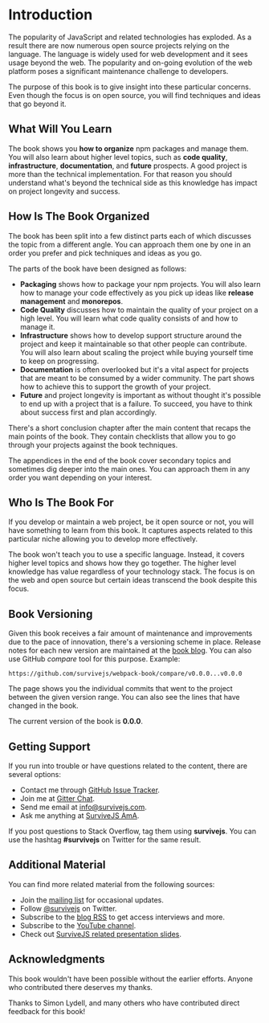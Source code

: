# Introduction

The popularity of JavaScript and related technologies has exploded. As a result there are now numerous open source projects relying on the language. The language is widely used for web development and it sees usage beyond the web. The popularity and on-going evolution of the web platform poses a significant maintenance challenge to developers.

The purpose of this book is to give insight into these particular concerns. Even though the focus is on open source, you will find techniques and ideas that go beyond it.

## What Will You Learn

The book shows you **how to organize** npm packages and manage them. You will also learn about higher level topics, such as **code quality**, **infrastructure**, **documentation**, and **future** prospects. A good project is more than the technical implementation. For that reason you should understand what's beyond the technical side as this knowledge has impact on project longevity and success.

## How Is The Book Organized

The book has been split into a few distinct parts each of which discusses the topic from a different angle. You can approach them one by one in an order you prefer and pick techniques and ideas as you go.

The parts of the book have been designed as follows:

* **Packaging** shows how to package your npm projects. You will also learn how to manage your code effectively as you pick up ideas like **release management** and **monorepos**.
* **Code Quality** discusses how to maintain the quality of your project on a high level. You will learn what code quality consists of and how to manage it.
* **Infrastructure** shows how to develop support structure around the project and keep it maintainable so that other people can contribute. You will also learn about scaling the project while buying yourself time to keep on progressing.
* **Documentation** is often overlooked but it's a vital aspect for projects that are meant to be consumed by a wider community. The part shows how to achieve this to support the growth of your project.
* **Future** and project longevity is important as without thought it's possible to end up with a project that is a failure. To succeed, you have to think about success first and plan accordingly.

There's a short conclusion chapter after the main content that recaps the main points of the book. They contain checklists that allow you to go through your projects against the book techniques.

The appendices in the end of the book cover secondary topics and sometimes dig deeper into the main ones. You can approach them in any order you want depending on your interest.

## Who Is The Book For

If you develop or maintain a web project, be it open source or not, you will have something to learn from this book. It captures aspects related to this particular niche allowing you to develop more effectively.

The book won't teach you to use a specific language. Instead, it covers higher level topics and shows how they go together. The higher level knowledge has value regardless of your technology stack. The focus is on the web and open source but certain ideas transcend the book despite this focus.

## Book Versioning

Given this book receives a fair amount of maintenance and improvements due to the pace of innovation, there's a versioning scheme in place. Release notes for each new version are maintained at the [book blog](https://survivejs.com/blog/). You can also use GitHub *compare* tool for this purpose. Example:

```
https://github.com/survivejs/webpack-book/compare/v0.0.0...v0.0.0
```

The page shows you the individual commits that went to the project between the given version range. You can also see the lines that have changed in the book.

The current version of the book is **0.0.0**.

## Getting Support

If you run into trouble or have questions related to the content, there are several options:

* Contact me through [GitHub Issue Tracker](https://github.com/survivejs/maintenance-book/issues).
* Join me at [Gitter Chat](https://gitter.im/survivejs/maintenance).
* Send me email at [info@survivejs.com](mailto:info@survivejs.com).
* Ask me anything at [SurviveJS AmA](https://github.com/survivejs/ama/issues).

If you post questions to Stack Overflow, tag them using **survivejs**. You can use the hashtag **#survivejs** on Twitter for the same result.

## Additional Material

You can find more related material from the following sources:

* Join the [mailing list](https://eepurl.com/bth1v5) for occasional updates.
* Follow [@survivejs](https://twitter.com/survivejs) on Twitter.
* Subscribe to the [blog RSS](https://survivejs.com/atom.xml) to get access interviews and more.
* Subscribe to the [YouTube channel](https://www.youtube.com/channel/UCvUR-BJcbrhmRQZEEr4_bnw).
* Check out [SurviveJS related presentation slides](https://presentations.survivejs.com/).

## Acknowledgments

This book wouldn't have been possible without the earlier efforts. Anyone who contributed there deserves my thanks.

Thanks to Simon Lydell, and many others who have contributed direct feedback for this book!
